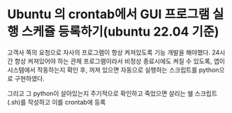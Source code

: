 # Ubuntu 의 crontab에서 GUI 프로그램 실행 스케쥴 등록하기(ubuntu 22.04 기준)
고객사 쪽의 요청으로 자사의 프로그램이 항상 켜져있도록 기능 개발을 해야했다.
24시간 항상 켜져있어야 하는 관제 프로그램이라서 비정상 종료시에도 켜질 수 있도록,
앱이 시스템에서 작동하는지 확인 후, 꺼져 있으면 자동으로 실행하는 스크립트를 python으로 구현하였다.


그리고 그 python이 살아있는지 주기적으로 확인하고 죽었으면 살리는 쉘 스크립트(.sh)를 작성하고
이를 crontab에 등록

